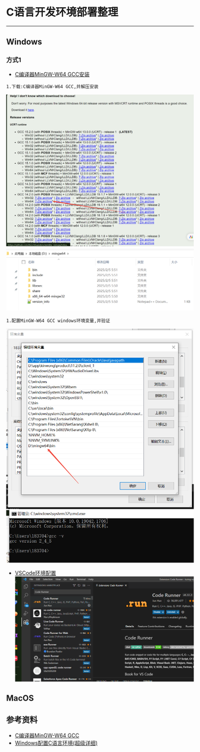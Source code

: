 
# C语言开发环境部署整理

---

## Windows
### 方式1
- [C编译器MinGW-W64 GCC安装]()
```.text
1.下载:C编译器MinGW-W64 GCC,并解压安装
```
![img](imgs/892356438576.png) </br>
![img](imgs/43546879896.png) </br>
```.text
1.配置MinGW-W64 GCC windows环境变量,并验证
```
![img](imgs/3845789687.png) </br>
![img](imgs/35743488695465.png) </br>

- [VSCode环境配置]()</br>
![img](imgs/iqyrwietuoyiuopu.png) </br>






## MacOS








## 参考资料
- [C编译器MinGW-W64 GCC](https://winlibs.com/#download-release)
- [Windows配置C语言环境(超级详细)](https://blog.csdn.net/hellow_xqs/article/details/135219180)